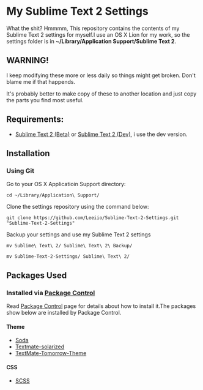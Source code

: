 # My Sublime Text 2 Settings

What the shit? Hmmmm, This repository contains the contents of my Sublime Text 2 settings for myself.I use an OS X Lion for my work, so the settings folder is in **~/Library/Application Support/Sublime Text 2**.

## WARNING!

I keep modifying these more or less daily so things might get broken.
Don't blame me if that happends.

It's probably better to make copy of these to another location and just copy the parts you find most useful.

## Requirements:

- [Sublime Text 2 (Beta)](http://www.sublimetext.com/2/) or [Sublime Text 2 (Dev)](http://www.sublimetext.com/dev/), i use the dev version.


## Installation

### Using Git

Go to your OS X Applicatioin Support directory:

    cd ~/Library/Application\ Support/

Clone the settings repository using the command below:

    git clone https://github.com/Leeiio/Sublime-Text-2-Settings.git "Sublime-Text-2-Settings"
    
Backup your settings and use my Sublime Text 2 settings
	
	mv Sublime\ Text\ 2/ Sublime\ Text\ 2\ Backup/

    mv Sublime-Text-2-Settings/ Sublime\ Text\ 2/


## Packages Used

### Installed via [Package Control][]

Read [Package Control][] page for details about how to install it.The packages show below are installed by Package Control.

#### Theme

- [Soda](https://github.com/buymeasoda/soda-theme)
- [Textmate-solarized](http://ethanschoonover.com/solarized)
- [TextMate-Tomorrow-Theme](https://github.com/chriskempson/TextMate-Tomorrow-Theme)

#### CSS

- [SCSS](https://github.com/kuroir/SCSS.tmbundle)


[Package Control]:  http://wbond.net/sublime_packages/package_control "Extension management to ST2"